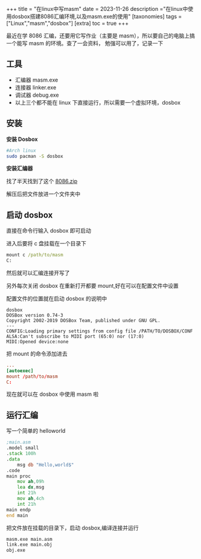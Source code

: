 +++
title = "在linux中写masm"
date = 2023-11-26
description ="在linux中使用dosbox搭建8086汇编环境,以及masm.exe的使用"
[taxonomies]
tags = ["Linux","masm","dosbox"]
[extra]
toc = true
+++

最近在学 8086 汇编，还要用它写作业（主要是 masm），所以要自己的电脑上搞一个能写 masm 的环境。查了一会资料，
勉强可以用了，记录一下

## 工具

- 汇编器 masm.exe
- 连接器 linker.exe
- 调试器 debug.exe
- 以上三个都不能在 linux 下直接运行，所以需要一个虚拟环境，dosbox

## 安装

**安装 Dosbox**

```bash
#Arch linux
sudo pacman -S dosbox
```

**安装汇编器**

找了半天找到了这个 [8086.zip](https://www.mediafire.com/file/mm7cjztce9efj4w/8086.zip/file)

解压后把文件放进一个文件夹中

## 启动 dosbox

直接在命令行输入 dosbox 即可启动

进入后要将 c 盘挂载在一个目录下

```cmd
mount c /path/to/masm
C:
```

然后就可以汇编连接开写了

另外每次关闭 dosbox 在重新打开都要 mount,好在可以在配置文件中设置

配置文件的位置就在启动 dosbox 的说明中

```
dosbox
DOSBox version 0.74-3
Copyright 2002-2019 DOSBox Team, published under GNU GPL.
---
CONFIG:Loading primary settings from config file /PATH/TO/DOSBOX/CONF
ALSA:Can't subscribe to MIDI port (65:0) nor (17:0)
MIDI:Opened device:none

```

把 mount 的命令添加进去

```conf
...
[autoexec]
mount /path/to/masm
C:
```

现在就可以在 dosbox 中使用 masm 啦

## 运行汇编

写一个简单的 helloworld

```asm
;main.asm
.model small
.stack 100h
.data
    msg db "Hello,world$"
.code
main proc
    mov ah,09h
    lea dx,msg
    int 21h
    mov ah,4ch
    int 21h
main endp
end main
```

把文件放在挂载的目录下，启动 dosbox,编译连接并运行

```cmd
masm.exe main.asm
link.exe main.obj
obj.exe
```
